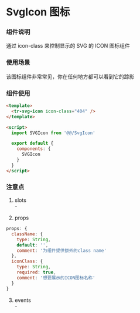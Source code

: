 # SvgIcon 图标

### 组件说明

通过 icon-class 来控制显示的 SVG 的 ICON 图标组件

### 使用场景

该图标组件非常常见，你在任何地方都可以看到它的踪影

### 组件使用

```html
<template>
  <tr-svg-icon icon-class="404" />
</template>

<script>
  import SVGIcon from '@@/SvgIcon'

  export default {
    components: {
      SVGIcon
    }
  }
</script>
```

### 注意点

1. slots  
   \-

2. props

```js
props: {
  className: {
    type: String,
    default: '',
    comment: '为组件提供额外的class name'
  },
  iconClass: {
    type: String,
    required: true,
    comment: '想要展示的ICON图标名称'
  }
}
```

3. events  
   \-
